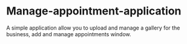 # Manage-appointment-application
A simple application allow you to upload and manage a gallery for the business, add and manage appointments window.  
